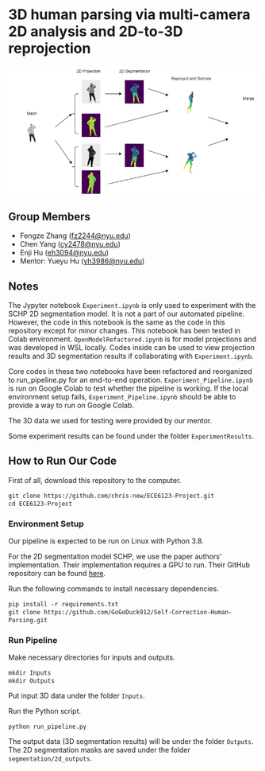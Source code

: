 # 3D human parsing via multi-camera 2D analysis and 2D-to-3D reprojection
![Teaser](./pipeline.drawio.png)
## Group Members
- Fengze Zhang (fz2244@nyu.edu)
- Chen Yang (cy2478@nyu.edu)
- Enji Hu (eh3094@nyu.edu)
- Mentor: Yueyu Hu (yh3986@nyu.edu)

## Notes
The Jypyter notebook `Experiment.ipynb` is only used to experiment with the SCHP 2D segmentation model. It is not a part of our automated pipeline. However, the code in this notebook is the same as the code in this repository except for minor changes. This notebook has been tested in Colab environment. `OpenModelRefactored.ipynb` is for model projections and was developed in WSL locally. Codes inside can be used to view projection results and 3D segmentation results if collaborating with `Experiment.ipynb`.

Core codes in these two notebooks have been refactored and reorganized to run_pipeline.py for an end-to-end operation. `Experiment_Pipeline.ipynb` is run on Google Colab to test whether the pipeline is working. If the local environment setup fails, `Experiment_Pipeline.ipynb` should be able to provide a way to run on Google Colab.

The 3D data we used for testing were provided by our mentor.

Some experiment results can be found under the folder `ExperimentResults`.

## How to Run Our Code
First of all, download this repository to the computer.
```
git clone https://github.com/chris-new/ECE6123-Project.git
cd ECE6123-Project
```

### Environment Setup
Our pipeline is expected to be run on Linux with Python 3.8.

For the 2D segmentation model SCHP, we use the paper authors' implementation. Their implementation requires a GPU to run. Their GitHub repository can be found [here](https://github.com/GoGoDuck912/Self-Correction-Human-Parsing).

Run the following commands to install necessary dependencies.
```
pip install -r requirements.txt
git clone https://github.com/GoGoDuck912/Self-Correction-Human-Parsing.git
```

### Run Pipeline
Make necessary directories for inputs and outputs.
```
mkdir Inputs
mkdir Outputs
```

Put input 3D data under the folder `Inputs`.

Run the Python script.
```
python run_pipeline.py
```

The output data (3D segmentation results) will be under the folder `Outputs`. The 2D segmentation masks are saved under the folder `segmentation/2d_outputs`.
